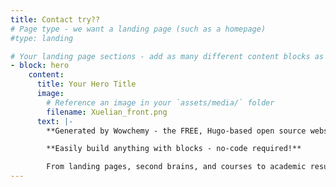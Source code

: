 ```yaml
---
title: Contact try??
# Page type - we want a landing page (such as a homepage)
#type: landing

# Your landing page sections - add as many different content blocks as you like
- block: hero
    content:
      title: Your Hero Title
      image:
        # Reference an image in your `assets/media/` folder
        filename: Xuelian_front.png
      text: |-
        **Generated by Wowchemy - the FREE, Hugo-based open source website builder trusted by 500,000+ sites.**

        **Easily build anything with blocks - no-code required!**

        From landing pages, second brains, and courses to academic resumés, conferences, and tech blogs.
---
```

